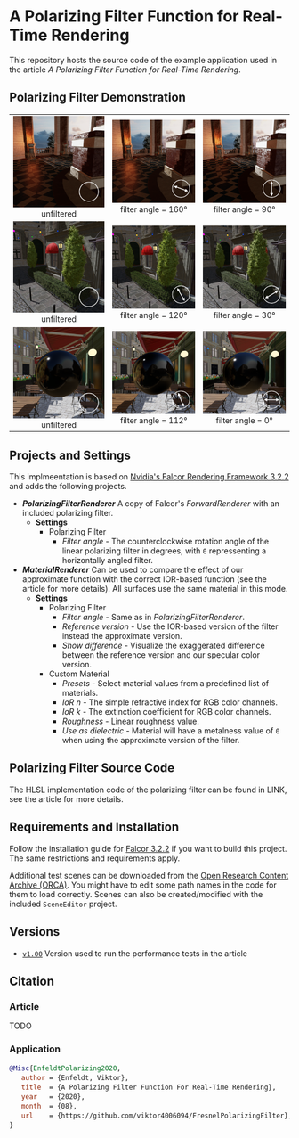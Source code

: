 A Polarizing Filter Function for Real-Time Rendering
====
This repository hosts the source code of the example application used in the article _A Polarizing Filter Function for Real-Time Rendering_.


Polarizing Filter Demonstration
----
<p align="center">

|   |   |   |
|:-:|:-:|:-:|
| <img src="GitHubMedia/OTempleBaseU.png" width="300"/><br />unfiltered| <img src="GitHubMedia/OTempleBase160.png" width="300"/><br />filter angle = 160&deg; | <img src="GitHubMedia/OTempleBase90.png" width="300"/><br />filter angle = 90&deg;|
| <img src="GitHubMedia/OBistroBushU.png" width="300"/><br />unfiltered| <img src="GitHubMedia/OBistroBush120.png" width="300"/><br />filter angle = 120&deg; | <img src="GitHubMedia/OBistroBush30.png" width="300"/><br />filter angle = 30&deg;|
| <img src="GitHubMedia/OBistroSphereU.png" width="300"/><br />unfiltered| <img src="GitHubMedia/OBistroSphere112.png" width="300"/><br />filter angle = 112&deg; | <img src="GitHubMedia/OBistroSphere0.png" width="300"/><br />filter angle = 0&deg;|

</p>

Projects and Settings
----


This implmeentation is based on [Nvidia's Falcor Rendering Framework 3.2.2](https://github.com/NVIDIAGameWorks/Falcor/tree/f2b53b1bb9f8433f3c9e2570d2dc90dcd2440415) and adds the following projects.
- **_PolarizingFilterRenderer_** A copy of Falcor's _ForwardRenderer_ with an included polarizing filter.
	- **Settings**
		- Polarizing Filter
			- _Filter angle_ - The counterclockwise rotation angle of the linear polarizing filter in degrees, with `0` repressenting a horizontally angled filter.
- **_MaterialRenderer_** Can be used to compare the effect of our approximate function with the correct IOR-based function (see the article for more details). All surfaces use the same material in this mode.
	- **Settings**
		- Polarizing Filter
			- _Filter angle_ - Same as in _PolarizingFilterRenderer_.
			- _Reference version_ - Use the IOR-based version of the filter instead the approximate version.
			- _Show difference_ - Visualize the exaggerated difference between the reference version and our specular color version.
		- Custom Material
			- _Presets_ - Select material values from a predefined list of materials.
			- _IoR n_ - The simple refractive index for RGB color channels.
			- _IoR k_ - The extinction coefficient for RGB color channels.
			- _Roughness_ - Linear roughness value.
			- _Use as dielectric_ - Material will have a metalness value of `0` when using the approximate version of the filter.

Polarizing Filter Source Code
----
The HLSL implementation code of the polarizing filter can be found in LINK, see the article for more details.

Requirements and Installation
----
Follow the installation guide for [Falcor 3.2.2](https://github.com/NVIDIAGameWorks/Falcor/tree/f2b53b1bb9f8433f3c9e2570d2dc90dcd2440415) if you want to build this project. 
The same restrictions and requirements apply.

Additional test scenes can be downloaded from the [Open Research Content Archive (ORCA)](https://developer.nvidia.com/orca). You might have to edit some path names in the code for them to load correctly.
Scenes can also be created/modified with the included `SceneEditor` project.

Versions
-----
- [`v1.00`](https://github.com/viktor4006094/DegreeProject/releases/tag/v1.00) Version used to run the performance tests in the article

Citation
--------

### Article
TODO

### Application
```bibtex
@Misc{EnfeldtPolarizing2020,  
   author = {Enfeldt, Viktor},  
   title  = {A Polarizing Filter Function For Real-Time Rendering},  
   year   = {2020},  
   month  = {08},  
   url    = {https://github.com/viktor4006094/FresnelPolarizingFilter},    
}
```
